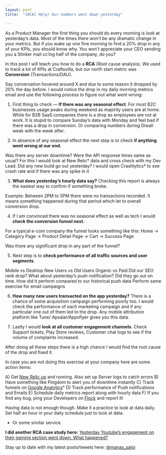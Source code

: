 ```yaml
---
layout: post
title:  "[RCA] Help! Our numbers went down yesterday"

---
```



As a Product Manager the first thing you should do every morning is look at yesterday’s data. Most of the times there won’t be any dramatic change in your metrics. But if you wake up one fine morning to find a 20% drop in any of your KPIs, you should know why. You won’t appreciate your CEO sending you a Stinker mail cc’ing half of the company, do you?

In this post I will teach you how to do a **RCA** (Root cause analysis). We used to track a lot of KPIs at Craftsvilla, but our north start metric was **Conversion** (Transactions/DAU).

Say conversation hovered around X and due to some reason it dropped by 20% the day before. I would notice the drop in my daily morning metrics email and use the following process to figure out what went wrong:

1. First thing to check — **If there was any seasonal effect**. For most B2C businesses usage peaks during weekend as majority users are at home. While for B2B SaaS companies there is a drop as employees are not at work. It is stupid to compare Sunday’s data with Monday and feel bad if there was a drop in conversion. Or comparing numbers during Diwali week with the week after.

1. In absence of any seasonal effect the next step is to check **if anything went wrong at our end.**

Was there any server downtime?
Were the API response times same as usual? For this I would look at New Relic* data and cross check with my Dev Lead.
Did any new build go out yesterday?
I would open Crashlytics* to see crash rate and if there was any spike in it

3. **What does yesterday’s hourly data say?** Checking this report is always the easiest way to confirm if something broke.

Example: Between 2PM to 5PM there were no transactions recorded. It means something happened during that period which let to overall conversion drop.

4. If I am convinced there was no seasonal effect as well as tech I would **check the conversion funnel next.**

For a typical e-com company the funnel looks something like this:
Home -> Category Page -> Product Detail Page -> Cart -> Success Page

Was there any significant drop in any part of the funnel?

5. Next step is to **check performance of all traffic sources and user segments**.

Mobile vs Desktop
New Users vs Old Users
Organic vs Paid
Did our SEO rank drop?
What about yesterday’s push notification? Did they go out on time. How did it perform compared to our historical push data
Perform same exercise for email campaigns

6. **How many new users transacted on the app yesterday?** There is a chance of some acquisition campaign performing poorly too. I would check the performance of each marketing campaign and if any particular one out of them led to the drop. Any mobile attribution platform like Tune/ Apsalar/Appsflyer gives you this data.

7. Lastly I would **look at all customer engagement channels**. Check Support tickets, Play Store reviews, Customer chat logs to see if the volume of complaints increased.

After doing all these steps there is a high chance I would find the root cause of the drop and fixed it.

In case you are not doing this exercise at your company here are some action items:

A) Get [New Relic up](https://newrelic.com/) and running. Also set up Server logs to catch errors
B) Have something like Pingdom to alert you of downtime instantly
C) Track funnels on [Google Analytics](https://analytics.google.com/analytics/web/)*
D) Track performance of Push notifications and Emails
E) Schedule daily metrics report along with hourly data
F) If you find any bug, ping your Developers on [Flock](https://flock.com) and report it!

Having data is not enough though. Make it a practice to look at data daily. Set half an hour in your daily schedule just to look at data.

* Or some similar service

**I did another RCA case study here:** [Yesterday Youtube’s engagement on their gaming section went down. What happened?](https://docs.google.com/document/d/1-pSIUqqUJ9CB4XTypOZq4R5lXvomPU0gjTopD2agtTI/edit#heading=h.p2qtusvvjtkl)


Stay up to date with my latest posts/tweets here: [@manas_saloi](http://twitter.com/manas_saloi)
